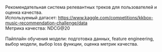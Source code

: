 Рекомендательная система релевантных треков для пользователей и оценка качества. <br />
Используемый датасет: https://www.kaggle.com/competitions/kkbox-music-recommendation-challenge/data <br />
Метрика качества: NDCG@20 <br />
 <br />
Пайплайн обучения модели: подготовка данных, feature engineering, выбор модели, выбор loss функции, оценка метрик качества.

